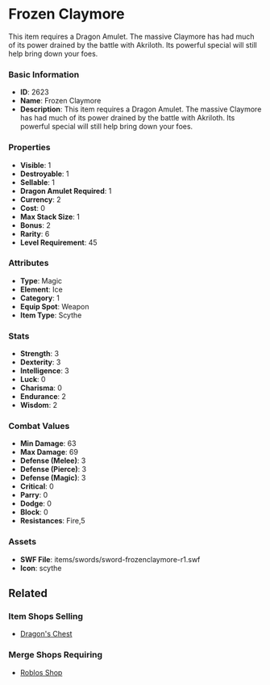 # Frozen Claymore

This item requires a Dragon Amulet. The massive Claymore has had much of its power drained by the battle with Akriloth. Its powerful special will still help bring down your foes.

### Basic Information

- **ID**: 2623
- **Name**: Frozen Claymore
- **Description**: This item requires a Dragon Amulet. The massive Claymore has had much of its power drained by the battle with Akriloth. Its powerful special will still help bring down your foes.

### Properties

- **Visible**: 1
- **Destroyable**: 1
- **Sellable**: 1
- **Dragon Amulet Required**: 1
- **Currency**: 2
- **Cost**: 0
- **Max Stack Size**: 1
- **Bonus**: 2
- **Rarity**: 6
- **Level Requirement**: 45

### Attributes

- **Type**: Magic
- **Element**: Ice
- **Category**: 1
- **Equip Spot**: Weapon
- **Item Type**: Scythe

### Stats

- **Strength**: 3
- **Dexterity**: 3
- **Intelligence**: 3
- **Luck**: 0
- **Charisma**: 0
- **Endurance**: 2
- **Wisdom**: 2

### Combat Values

- **Min Damage**: 63
- **Max Damage**: 69
- **Defense (Melee)**: 3
- **Defense (Pierce)**: 3
- **Defense (Magic)**: 3
- **Critical**: 0
- **Parry**: 0
- **Dodge**: 0
- **Block**: 0
- **Resistances**: Fire,5

### Assets

- **SWF File**: items/swords/sword-frozenclaymore-r1.swf
- **Icon**: scythe

## Related

### Item Shops Selling

- [Dragon's Chest](../item-shops/105-dragon-s-chest.md)

### Merge Shops Requiring

- [Roblos Shop](../merge-shops/108-roblos-shop.md)

